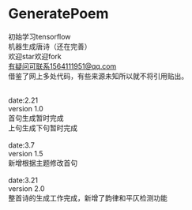 # GeneratePoem
初始学习tensorflow<br>
机器生成唐诗（还在完善）<br>
欢迎star欢迎fork<br>
有疑问可联系1564111951@qq.com<br>
借鉴了网上多处代码，有些来源未知所以就不将引用贴出。

<br>
date:2.21<br>
version 1.0<br>
首句生成暂时完成<br>
上句生成下句暂时完成<br>

<br>
date:3.7<br>
version 1.5<br>
新增根据主题修改首句<br>

<br>
date:3.21<br>
version 2.0<br>
整首诗的生成工作完成，新增了韵律和平仄检测功能<br>
